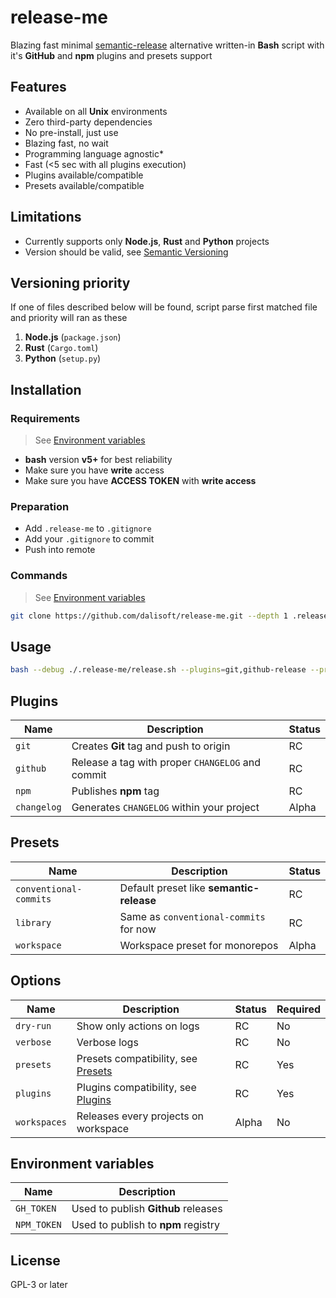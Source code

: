 # release-me

Blazing fast minimal [semantic-release](https://github.com/semantic-release/semantic-release) alternative written-in **Bash** script with it's **GitHub** and **npm** plugins and presets support

## Features

- Available on all **Unix** environments
- Zero third-party dependencies
- No pre-install, just use
- Blazing fast, no wait
- Programming language agnostic\*
- Fast (<5 sec with all plugins execution)
- Plugins available/compatible
- Presets available/compatible

## Limitations

- Currently supports only **Node.js**, **Rust** and **Python** projects
- Version should be valid, see [Semantic Versioning](https://semver.org)

## Versioning priority

If one of files described below will be found, script parse first matched file and priority will ran as these

1. **Node.js** (`package.json`)
2. **Rust** (`Cargo.toml`)
3. **Python** (`setup.py`)

## Installation

### Requirements

> See [Environment variables](#environment-variables)

- **bash** version **v5+** for best reliability
- Make sure you have **write** access
- Make sure you have **ACCESS TOKEN** with **write access**

### Preparation

- Add `.release-me` to `.gitignore`
- Add your `.gitignore` to commit
- Push into remote

### Commands

> See [Environment variables](#environment-variables)

```bash
git clone https://github.com/dalisoft/release-me.git --depth 1 .release-me
```

## Usage

```sh
bash --debug ./.release-me/release.sh --plugins=git,github-release --preset=conventional-commits
```

## Plugins

| Name        | Description                                      | Status |
| ----------- | ------------------------------------------------ | ------ |
| `git`       | Creates **Git** tag and push to origin           | RC     |
| `github`    | Release a tag with proper `CHANGELOG` and commit | RC     |
| `npm`       | Publishes **npm** tag                            | RC     |
| `changelog` | Generates `CHANGELOG` within your project        | Alpha  |

## Presets

| Name                   | Description                              | Status |
| ---------------------- | ---------------------------------------- | ------ |
| `conventional-commits` | Default preset like **semantic-release** | RC     |
| `library`              | Same as `conventional-commits` for now   | RC     |
| `workspace`            | Workspace preset for monorepos           | Alpha  |

## Options

| Name         | Description                                    | Status | Required |
| ------------ | ---------------------------------------------- | ------ | -------- |
| `dry-run`    | Show only actions on logs                      | RC     | No       |
| `verbose`    | Verbose logs                                   | RC     | No       |
| `presets`    | Presets compatibility, see [Presets](#presets) | RC     | Yes      |
| `plugins`    | Plugins compatibility, see [Plugins](#plugins) | RC     | Yes      |
| `workspaces` | Releases every projects on workspace           | Alpha  | No       |

## Environment variables

| Name        | Description                         |
| ----------- | ----------------------------------- |
| `GH_TOKEN`  | Used to publish **Github** releases |
| `NPM_TOKEN` | Used to publish to **npm** registry |

## License

GPL-3 or later
